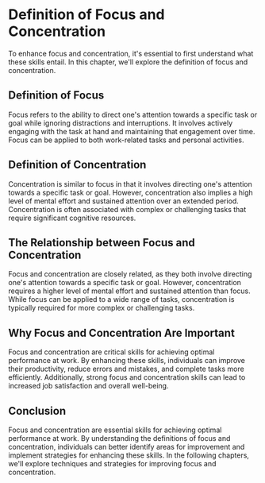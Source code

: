 Definition of Focus and Concentration
=======================================================================================

To enhance focus and concentration, it's essential to first understand what these skills entail. In this chapter, we'll explore the definition of focus and concentration.

Definition of Focus
-------------------

Focus refers to the ability to direct one's attention towards a specific task or goal while ignoring distractions and interruptions. It involves actively engaging with the task at hand and maintaining that engagement over time. Focus can be applied to both work-related tasks and personal activities.

Definition of Concentration
---------------------------

Concentration is similar to focus in that it involves directing one's attention towards a specific task or goal. However, concentration also implies a high level of mental effort and sustained attention over an extended period. Concentration is often associated with complex or challenging tasks that require significant cognitive resources.

The Relationship between Focus and Concentration
------------------------------------------------

Focus and concentration are closely related, as they both involve directing one's attention towards a specific task or goal. However, concentration requires a higher level of mental effort and sustained attention than focus. While focus can be applied to a wide range of tasks, concentration is typically required for more complex or challenging tasks.

Why Focus and Concentration Are Important
-----------------------------------------

Focus and concentration are critical skills for achieving optimal performance at work. By enhancing these skills, individuals can improve their productivity, reduce errors and mistakes, and complete tasks more efficiently. Additionally, strong focus and concentration skills can lead to increased job satisfaction and overall well-being.

Conclusion
----------

Focus and concentration are essential skills for achieving optimal performance at work. By understanding the definitions of focus and concentration, individuals can better identify areas for improvement and implement strategies for enhancing these skills. In the following chapters, we'll explore techniques and strategies for improving focus and concentration.
